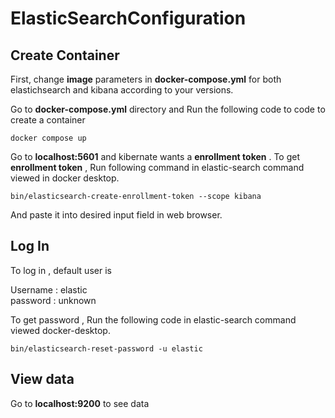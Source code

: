 # ElasticSearchConfiguration

## Create Container

First, change **image** parameters in **docker-compose.yml** for both elastichsearch and kibana according to your versions.

Go to **docker-compose.yml** directory and Run the following code to code to create a container

```
docker compose up
```

Go to **localhost:5601** and kibernate wants a **enrollment token** . To get **enrollment token** , Run following command in elastic-search command viewed in docker desktop.

```
bin/elasticsearch-create-enrollment-token --scope kibana
```

And paste it into desired input field in web browser.

## Log In

To log in , default user is

Username : elastic \
password : unknown

To get password , Run the following code in elastic-search command viewed docker-desktop.

```
bin/elasticsearch-reset-password -u elastic
```

## View data

Go to **localhost:9200** to see data

